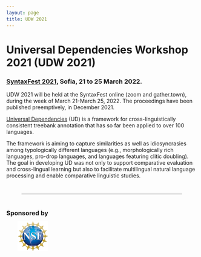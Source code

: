 ```yaml
---
layout: page
title: UDW 2021
---
```


# Universal Dependencies Workshop 2021 (UDW 2021)

### [SyntaxFest 2021](https://syntaxfest.github.io/), Sofia, 21 to 25 March 2022.

UDW 2021 will be held at the SyntaxFest online (zoom and gather.town), during the week of
March 21-March 25, 2022. 
The proceedings have been published preemptively, in December 2021.


[Universal Dependencies](http://universaldependencies.org/) (UD) is a
framework for cross-linguistically consistent treebank annotation that
has so far been applied to over 100 languages.

The framework is aiming to capture similarities as well as
idiosyncrasies among typologically different languages (e.g.,
morphologically rich languages, pro-drop languages, and languages
featuring clitic doubling). The goal in developing UD was not only to
support comparative evaluation and cross-lingual learning but also to
facilitate multilingual natural language processing and enable
comparative linguistic studies.


<hr style="margin:40px">

### Sponsored by

<img src="NSF_Logo.png" alt="NSF" height="80" style="margin: -5px 0 0 30px"> 

